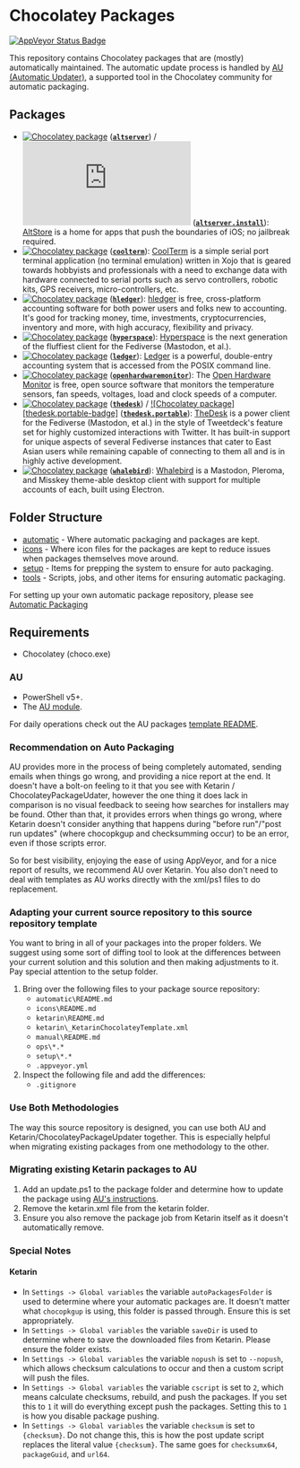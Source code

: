 # Chocolatey Packages

<!--
  SPDX-FileCopyrightText: © 2020-2021 Nicholas Smith <nsmith@ethosgroup.com>
  SPDX-FileCopyrightText:  2021 Peter J. Mello <admin@petermello.net>

  SPDX-License-Identifier: Apache-2.0

[Update status][update-gist]
-->
[![AppVeyor Status Badge][appveyor-badge]][appveyor-page]

This repository contains Chocolatey packages that are (mostly) automatically
maintained. The automatic update process is handled by
[AU (Automatic Updater)][choco-au], a supported tool in the Chocolatey community
for automatic packaging.

## Packages

- [![Chocolatey package][altserver-badge]][altserver-choco]
  ([**`altserver`**][altserver]) /
  [![Chocolatey package][altserver.install-badge]][altserver.install-choco]
  ([**`altserver.install`**][altserver.install]): [AltStore][altstore] is a home
  for apps that push the boundaries of iOS; no jailbreak required.
- [![Chocolatey package][coolterm-badge]][coolterm-choco]
  ([**`coolterm`**][coolterm]): [CoolTerm][coolterm-web] is a simple serial port
  terminal application (no terminal emulation) written in Xojo that is geared
  towards hobbyists and professionals with a need to exchange data with hardware
  connected to serial ports such as servo controllers, robotic kits, GPS
  receivers, micro-controllers, etc.
- [![Chocolatey package][hledger-badge]][hledger-choco]
  ([**`hledger`**][hledger]): [hledger][hledger-web] is free, cross-platform
  accounting software for both power users and folks new to accounting. It's
  good for tracking money, time, investments, cryptocurrencies, inventory and
  more, with high accuracy, flexibility and privacy.
- [![Chocolatey package][hyperspace-badge]][hyperspace-choco]
  ([**`hyperspace`**][hyperspace]): [Hyperspace][hyperspace-web] is the next
  generation of the fluffiest client for the Fediverse (Mastodon, et al.).
- [![Chocolatey package][ledger-badge]][ledger-choco] ([**`ledger`**][ledger]):
  [Ledger][ledger-web] is a powerful, double-entry accounting system that is
  accessed from the POSIX command line.
- [![Chocolatey package][openhardwaremonitor-badge]][openhardwaremonitor-choco]
  ([**`openhardwaremonitor`**][openhardwaremonitor]): The
  [Open Hardware Monitor][openhardwaremonitor-web] is free, open source software
  that monitors the temperature sensors, fan speeds, voltages, load and clock
  speeds of a computer.
- [![Chocolatey package][thedesk-badge]][thedesk-choco]
  ([**`thedesk`**][thedesk]) /
  [![Chocolatey package][thedesk.portable-badge]][thedesk.portable-choco]
  ([**`thedesk.portable`**][thedesk.portable]): [TheDesk][thedesk-web] is a
  power client for the Fediverse (Mastodon, et al.) in the style of Tweetdeck's
  feature set for highly customized interactions with Twitter. It has built-in
  support for unique aspects of several Fediverse instances that cater to East
  Asian users while remaining capable of connecting to them all and is in highly
  active development.
- [![Chocolatey package][whalebird-badge]][whalebird-choco]
  ([**`whalebird`**][whalebird]): [Whalebird][whalebird-web] is a Mastodon,
  Pleroma, and Misskey theme-able desktop client with support for multiple
  accounts of each, built using Electron.

## Folder Structure

- [automatic][dir-auto] - Where automatic packaging and packages are kept.
- [icons][dir-ico] - Where icon files for the packages are kept to reduce issues
  when packages themselves move around.
- [setup][dir-setup] - Items for prepping the system to ensure for auto
  packaging.
- [tools][dir-ops] - Scripts, jobs, and other items for ensuring automatic
  packaging.

For setting up your own automatic package repository, please see
[Automatic Packaging][choco-autopkg]

## Requirements

- Chocolatey (choco.exe)

### AU

- PowerShell v5+.
- The [AU module][choco-au].

For daily operations check out the AU packages
[template README][template-readme].

### Recommendation on Auto Packaging

AU provides more in the process of being completely automated, sending emails
when things go wrong, and providing a nice report at the end. It doesn't have a
bolt-on feeling to it that you see with Ketarin / ChocolateyPackageUdater,
however the one thing it does lack in comparison is no visual feedback to seeing
how searches for installers may be found. Other than that, it provides errors
when things go wrong, where Ketarin doesn't consider anything that happens
during "before run"/"post run updates" (where chocopkgup and checksumming occur)
to be an error, even if those scripts error.

So for best visibility, enjoying the ease of using AppVeyor, and for a nice
report of results, we recommend AU over Ketarin. You also don't need to deal
with templates as AU works directly with the xml/ps1 files to do replacement.

### Adapting your current source repository to this source repository template

You want to bring in all of your packages into the proper folders. We suggest
using some sort of diffing tool to look at the differences between your current
solution and this solution and then making adjustments to it. Pay special
attention to the setup folder.

1. Bring over the following files to your package source repository:
   - `automatic\README.md`
   - `icons\README.md`
   - `ketarin\README.md`
   - `ketarin\_KetarinChocolateyTemplate.xml`
   - `manual\README.md`
   - `ops\*.*`
   - `setup\*.*`
   - `.appveyor.yml`
1. Inspect the following file and add the differences:
   - `.gitignore`

### Use Both Methodologies

The way this source repository is designed, you can use both AU and
Ketarin/ChocolateyPackageUpdater together. This is especially helpful when
migrating existing packages from one methodology to the other.

### Migrating existing Ketarin packages to AU

1. Add an update.ps1 to the package folder and determine how to update the
   package using [AU's instructions][au-script].
1. Remove the ketarin.xml file from the ketarin folder.
1. Ensure you also remove the package job from Ketarin itself as it doesn't
   automatically remove.

### Special Notes

#### Ketarin

- In `Settings -> Global variables` the variable `autoPackagesFolder` is used to
  determine where your automatic packages are. It doesn't matter what
  `chocopkgup` is using, this folder is passed through. Ensure this is set
  appropriately.
- In `Settings -> Global variables` the variable `saveDir` is used to determine
  where to save the downloaded files from Ketarin. Please ensure the folder
  exists.
- In `Settings -> Global variables` the variable `nopush` is set to `--nopush`,
  which allows checksum calculations to occur and then a custom script will push
  the files.
- In `Settings -> Global variables` the variable `cscript` is set to `2`, which
  means calculate checksums, rebuild, and push the packages. If you set this to
  `1` it will do everything except push the packages. Setting this to `1` is how
  you disable package pushing.
- In `Settings -> Global variables` the variable `checksum` is set to
  `{checksum}`. Do not change this, this is how the post update script replaces
  the literal value `{checksum}`. The same goes for `checksumx64`,
  `packageGuid`, and `url64`.

[appveyor-badge]: https://ci.appveyor.com/api/projects/status/github/FullofQuarks/chocolatey-packages?svg=true
[appveyor-page]: https://ci.appveyor.com/project/FullofQuarks/chocolatey-packages
[update-gist]: https://gist.github.com/YOUR_GITHUB_USERNAME_HERE/YOUR_GIST_ID
[choco-au]: https://chocolatey.org/packages/au
[altserver]: automatic/altserver/altserver.nuspec
[altserver-badge]: https://img.shields.io/chocolatey/v/altserver?color=seagreen&include_prereleases&label=altserver&logo=chocolatey&style=for-the-badge
[altserver-choco]: https://community.chocolatey.org/packages/altserver
[altserver.install]: automatic/altserver.install/altserver.install.nuspec
[altserver.install-badge]: https://img.shields.io/chocolatey/v/altserver.install?color=seagreen&include_prereleases&label=altserver.install&logo=chocolatey&style=for-the-badge
[altserver.install-choco]: https://community.chocolatey.org/packages/altserver.install
[altstore]: https://altstore.io/
[coolterm]: automatic/coolterm/coolterm.nuspec
[coolterm-badge]: https://img.shields.io/chocolatey/v/coolterm?color=seagreen&include_prereleases&label=coolterm&logo=chocolatey&style=for-the-badge
[coolterm-choco]: https://community.chocolatey.org/packages/coolterm
[coolterm-web]: https://freeware.the-meiers.org
[hledger]: automatic/hledger/hledger.nuspec
[hledger-badge]: https://img.shields.io/chocolatey/v/hledger?color=seagreen&include_prereleases&label=hledger&logo=chocolatey&style=for-the-badge
[hledger-choco]: https://community.chocolatey.org/packages/hledger
[hledger-web]: https://hledger.org/
[hyperspace]: automatic/hyperspace/hyperspace.nuspec
[hyperspace-badge]: https://img.shields.io/chocolatey/v/hyperspace?color=seagreen&include_prereleases&label=hyperspace&logo=chocolatey&style=for-the-badge
[hyperspace-choco]: https://community.chocolatey.org/packages/hyperspace
[hyperspace-web]: https://hyperspace.marquiskurt.net/
[ledger]: automatic/ledger/ledger.nuspec
[ledger-badge]: https://img.shields.io/chocolatey/v/ledger?color=seagreen&include_prereleases&label=ledger&logo=chocolatey&style=for-the-badge
[ledger-choco]: https://community.chocolatey.org/packages/ledger
[ledger-web]: https://www.ledger-cli.org/
[openhardwaremonitor]: automatic/openhardwaremonitor/openhardwaremonitor.nuspec
[openhardwaremonitor-badge]: https://img.shields.io/chocolatey/v/openhardwaremonitor?color=seagreen&include_prereleases&label=openhardwaremonitor&logo=chocolatey&style=for-the-badge
[openhardwaremonitor-choco]: https://community.chocolatey.org/packages/openhardwaremonitor
[openhardwaremonitor-web]: https://openhardwaremonitor.org/
[thedesk]: automatic/thedesk/thedesk.nuspec
[thedesk-badge]: https://img.shields.io/chocolatey/v/thedesk?color=seagreen&include_prereleases&label=thedesk&logo=chocolatey&style=for-the-badge
[thedesk-choco]: https://community.chocolatey.org/packages/thedesk
[thedesk.portable]: automatic/thedesk.portable/thedesk.portable.nuspec
[thedesk.portable]: https://img.shields.io/chocolatey/v/thedesk.portable?color=seagreen&include_prereleases&label=thedesk.portable&logo=chocolatey&style=for-the-badge
[thedesk.portable-choco]: https://community.chocolatey.org/packages/thedesk.portable
[thedesk-web]: https://thedesk.top/en/
[whalebird]: automatic/whalebird/whalebird.nuspec
[whalebird-badge]: https://img.shields.io/chocolatey/v/whalebird?color=seagreen&include_prereleases&label=whalebird&logo=chocolatey&style=for-the-badge
[whalebird-choco]: https://community.chocolatey.org/packages/whalebird
[whalebird-web]: https://whalebird.social/en/desktop/contents
[dir-auto]: automatic
[dir-ico]: icons
[dir-setup]: setup
[dir-ops]: tools
[choco-autopkg]: https://docs.chocolatey.org/en-us/create/automatic-packages
[template-readme]: https://github.com/majkinetor/au-packages-template/blob/master/README.md
[au-script]: https://github.com/majkinetor/au#creating-the-package-updater-script
